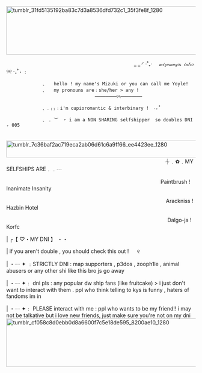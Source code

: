 
<img width="1280" height="129" alt="tumblr_31fd5135192ba83c7d3a8536dfd732c1_35f3fe8f_1280" src="https://github.com/user-attachments/assets/1e7e628d-1a2d-445f-9643-71d8957e3769" />


⠀ ⠀ ⠀ ⠀ ⠀ 　 　　　　 ⠀ ⠀ ⠀ ⠀ ⠀ ⠀ ⠀ ⠀ ⠀⠀ ⠀ ⠀ ⠀  ⠀_ _ ◜      ⋅˚₊‧ `   𝓂𝒾𝓏𝓊𝓂𝒶𝓎𝑜𝓈 𝒾𝓃𝓉𝓇𝑜   ` ୨୧ ‧₊˚ ⋅    ﹕

                 ﹑   hello ! my name's Mizuki or you can call me Yoyle!
                 ﹑   my pronouns are﹕she/her > any !  
           　　 ⠀ ⠀ ⠀　　 ⠀ ⠀ ⠀      ────────୨ৎ────────⠀

                 ﹑﹒₍₎﹕i'm cupioromantic & interbinary !  ‧₊˚  

                 ﹑ . ︶  ➣ i am a NON SHARING selfshipper  so doubles DNI ₊ 005
　　　　 ⠀ ⠀ ⠀ ⠀ ⠀ ⠀ ⠀⠀<img width="643" height="45" alt="tumblr_7c36baf2ac719eca2ab06d61c6a9ff66_ee4423ee_1280" src="https://github.com/user-attachments/assets/880cd6b2-a52a-4696-8216-4dac4db1b9a5" />
   ⠀ ⠀ ⠀ ⠀ ⠀ 　 　　　　 ⠀ ⠀ ⠀ ⠀ ⠀ ⠀ ⠀ ⠀ 　　　 ⠀ ⠀ ⠀ ⠀ ⠀ ⠀ ⠀ ⠀ ⏆﹒✿﹒MY SELFSHIPS ARE﹒﹒┄
   
   ⠀ ⠀ ⠀ ⠀ ⠀ 　 　　　　 ⠀ ⠀ ⠀ ⠀  ⠀ ⠀ ⠀ ⠀ ⠀ ⠀ ⠀ ⠀ ⠀⠀ ⠀ ⠀  ⠀ ⠀ ⠀Paintbrush ! Inanimate Insanity
   
   ⠀ ⠀ ⠀ ⠀ ⠀ 　 　　　　 ⠀ ⠀ ⠀ ⠀ ⠀ ⠀ ⠀ ⠀ ⠀⠀ ⠀ ⠀  ⠀ ⠀ ⠀ ⠀ ⠀ ⠀ ⠀ ⠀Arackniss ! Hazbin Hotel
   
   ⠀ ⠀ ⠀ ⠀ ⠀ 　 　　　　 ⠀ ⠀ ⠀ ⠀ ⠀ ⠀ ⠀ ⠀ ⠀⠀ ⠀ ⠀  ⠀ ⠀ ⠀ ⠀ ⠀ ⠀ ⠀ ⠀     Dalgo-ja ! Korfc

 |      ╭【   ♡・MY DNI 】  ・・

| if you aren't double , you should check this out !   ୧

| ・┈ ✦ ﹕STRICTLY DNI : map supporters , p3dos , zooph1le , animal abusers or any other shi like this bro js go away

| ・┈ ✦﹕ dni pls : any popular dw ship fans (like fruitcake) > i just don't want to interact with them .  ppl who think telling to kys is funny , haters of fandoms im in


| ・┈ ✦﹕ PLEASE interact with me : ppl who wants to be my friend!! i may not be talkative but i love new friends, just make sure you're not on my dni
<img width="1280" height="129" alt="tumblr_cf058c8d0ebb0d8a6600f7c5e18de595_8200ae10_1280" src="https://github.com/user-attachments/assets/cc218355-5d8e-43b3-aedb-4efb84b5d851" />



